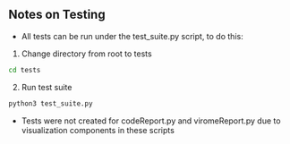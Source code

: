 ## Notes on Testing
- All tests can be run under the test_suite.py script, to do this:
1. Change directory from root to tests
```sh
cd tests
```
2. Run test suite
```sh
python3 test_suite.py
```

- Tests were not created for codeReport.py and viromeReport.py due to visualization components in these scripts